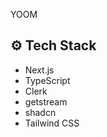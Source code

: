
YOOM

## <a name="tech-stack">⚙️ Tech Stack</a>

- Next.js
- TypeScript
- Clerk
- getstream
- shadcn
- Tailwind CSS




